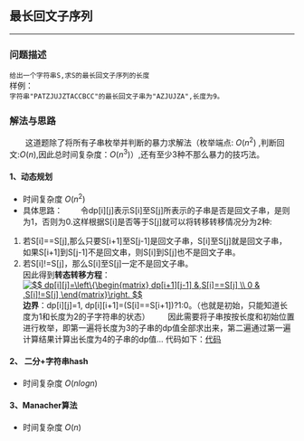 ﻿<script type="text/javascript"async
src="//cdn.mathjax.org/mathjax/latest/MathJax.js?config=TeX-MML-AM_CHTML">
</script>
## 最长回文子序列
----
### 问题描述
`给出一个字符串S,求S的最长回文子序列的长度`<br>
样例：<br>
`字符串"PATZJUJZTACCBCC"的最长回文子串为"AZJUJZA",长度为9。`
### 解法与思路
　　这道题除了将所有子串枚举并判断的暴力求解法（枚举端点: $O(n^2)$ ,判断回文:$O(n)$,因此总时间复杂度：$O(n^3)$）,还有至少3种不那么暴力的技巧法。
#### 1、动态规划
* 时间复杂度 $O(n^2)$
* 具体思路：
　　令dp[i][j]表示S[i]至S[j]所表示的子串是否是回文子串，是则为1，否则为0.这样根据S[i]是否等于S[j]就可以将转移转移情况分为2种:
1. 若S[i]==S[j],那么只要S[i+1]至S[j-1]是回文子串，S[i]至S[j]就是回文子串，如果S[i+1]到S[j-1]不是回文串，则S[i]到S[j]也不是回文子串。
2. 若S[i]!=S[j]，那么S[i]至S[j]一定不是回文子串。<br>
因此得到**转态转移方程**：
<a href="https://www.codecogs.com/eqnedit.php?latex=$$&space;dp[i][j]=\left\{\begin{matrix}&space;dp[i&plus;1][j-1]&space;&,S[i]==S[j]&space;\\&space;0&space;&&space;,S[i]!=S[j]&space;\end{matrix}\right.&space;$$" target="_blank"><img src="https://latex.codecogs.com/gif.latex?$$&space;dp[i][j]=\left\{\begin{matrix}&space;dp[i&plus;1][j-1]&space;&,S[i]==S[j]&space;\\&space;0&space;&&space;,S[i]!=S[j]&space;\end{matrix}\right.&space;$$" title="$$ dp[i][j]=\left\{\begin{matrix} dp[i+1][j-1] &,S[i]==S[j] \\ 0 & ,S[i]!=S[j] \end{matrix}\right. $$" /></a>
**边界**：dp[i][j]=1,           dp[i][i+1]=(S[i]==S[i+1])?1:0。（也就是初始，只能知道长度为1和长度为2的子字符串的状态）
　　因此需要将子串按按长度和初始位置进行枚举，即第一遍将长度为3的子串的dp值全部求出来，第二遍通过第一遍计算结果计算出长度为4的子串的dp值...
代码如下：[代码](回文dp.cpp) 
#### 2、 二分+字符串hash
* 时间复杂度 $O(nlogn)$
#### 3、Manacher算法
* 时间复杂度 $O(n)$





  








